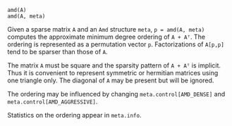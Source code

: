 ```
amd(A)
amd(A, meta)
```

Given a sparse matrix `A` and an `Amd` structure `meta`, `p = amd(A, meta)` computes the approximate minimum degree ordering of `A + Aᵀ`. The ordering is represented as a permutation vector `p`. Factorizations of `A[p,p]` tend to be sparser than those of `A`.

The matrix `A` must be square and the sparsity pattern of `A + Aᵀ` is implicit. Thus it is convenient to represent symmetric or hermitian matrices using one triangle only. The diagonal of `A` may be present but will be ignored.

The ordering may be influenced by changing `meta.control[AMD_DENSE]` and `meta.control[AMD_AGGRESSIVE]`.

Statistics on the ordering appear in `meta.info`.
